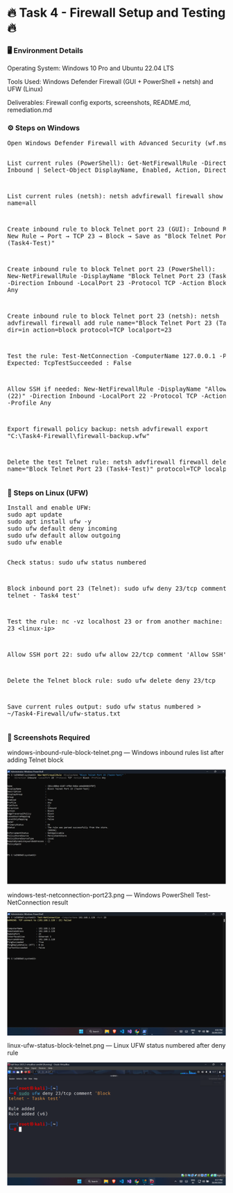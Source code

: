 <h1>🔥 Task 4 - Firewall Setup and Testing 🔥</h1>

<h3>🖥️ Environment Details</h3>
<p>Operating System: Windows 10 Pro and Ubuntu 22.04 LTS</p>
<p>Tools Used: Windows Defender Firewall (GUI + PowerShell + netsh) and UFW (Linux)</p>
<p>Deliverables: Firewall config exports, screenshots, README.md, remediation.md</p>

<h3>⚙️ Steps on Windows</h3>
<pre>
Open Windows Defender Firewall with Advanced Security (wf.msc)

List current rules (PowerShell):
Get-NetFirewallRule -Direction Inbound | Select-Object DisplayName, Enabled, Action, Direction

List current rules (netsh):
netsh advfirewall firewall show rule name=all

Create inbound rule to block Telnet port 23 (GUI):
Inbound Rules → New Rule → Port → TCP 23 → Block → Save as "Block Telnet Port 23 (Task4-Test)"

Create inbound rule to block Telnet port 23 (PowerShell):
New-NetFirewallRule -DisplayName "Block Telnet Port 23 (Task4-Test)" -Direction Inbound -LocalPort 23 -Protocol TCP -Action Block -Profile Any

Create inbound rule to block Telnet port 23 (netsh):
netsh advfirewall firewall add rule name="Block Telnet Port 23 (Task4-Test)" dir=in action=block protocol=TCP localport=23

Test the rule:
Test-NetConnection -ComputerName 127.0.0.1 -Port 23
Expected: TcpTestSucceeded : False

Allow SSH if needed:
New-NetFirewallRule -DisplayName "Allow SSH (22)" -Direction Inbound -LocalPort 22 -Protocol TCP -Action Allow -Profile Any

Export firewall policy backup:
netsh advfirewall export "C:\Task4-Firewall\firewall-backup.wfw"

Delete the test Telnet rule:
netsh advfirewall firewall delete rule name="Block Telnet Port 23 (Task4-Test)" protocol=TCP localport=23
</pre>

<h3>🐧 Steps on Linux (UFW)</h3>
<pre>
Install and enable UFW:
sudo apt update
sudo apt install ufw -y
sudo ufw default deny incoming
sudo ufw default allow outgoing
sudo ufw enable

Check status:
sudo ufw status numbered

Block inbound port 23 (Telnet):
sudo ufw deny 23/tcp comment 'Block telnet - Task4 test'

Test the rule:
nc -vz localhost 23
or from another machine:
nmap -p 23 &lt;linux-ip&gt;

Allow SSH port 22:
sudo ufw allow 22/tcp comment 'Allow SSH'

Delete the Telnet block rule:
sudo ufw delete deny 23/tcp

Save current rules output:
sudo ufw status numbered &gt; ~/Task4-Firewall/ufw-status.txt
</pre>

<h3>📸 Screenshots Required</h3>
<p>windows-inbound-rule-block-telnet.png — Windows inbound rules list after adding Telnet block</p>
<img
  src="https://github.com/FATEHALI-ABBASALI/Cybersecurity-Task4-Setup-and-Use-a-Firewall/blob/753238f1ac100976beef5d5b46c202f4498405ea/screenshots/windows-inbound-rule-block-telnet.png"
  alt="Windows Firewall Inbound Rule Blocking Telnet"
  loading="lazy"
  decoding="async"
/>

<p>windows-test-netconnection-port23.png — Windows PowerShell Test-NetConnection result</p>
<img
  src="https://raw.githubusercontent.com/FATEHALI-ABBASALI/Cybersecurity-Task4-Setup-and-Use-a-Firewall/main/screenshots/windows-test-netconnection-port23.png"
  alt="Windows Test-NetConnection Port 23"
  style="max-width:100%;height:auto;display:block;margin:0 auto;"
  loading="lazy"
  decoding="async"
/>

<p>linux-ufw-status-block-telnet.png — Linux UFW status numbered after deny rule</p>
<img
  src="https://raw.githubusercontent.com/FATEHALI-ABBASALI/Cybersecurity-Task4-Setup-and-Use-a-Firewall/main/screenshots/linux-ufw-status-block-telnet.png"
  alt="Linux UFW Status Blocking Telnet"
  style="max-width:100%;height:auto;display:block;margin:0 auto;"
  loading="lazy"
  decoding="async"
/>


